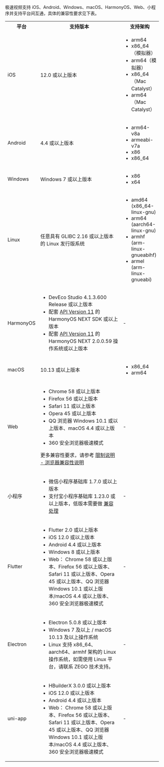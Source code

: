 极速视频支持 iOS、Android、Windows、macOS、HarmonyOS、Web、小程序并支持平台间互通，具体的兼容性要求见下表。
<table>
  <colgroup>
    <col width="20%">
    <col width="57%">
    <col width="23%">
  </colgroup>
<tbody><tr>
<th>平台</th>
<th>支持版本</th>
<th>支持架构</th>
</tr>
<tr>
<td>iOS</td>
<td>12.0 或以上版本</td>
<td><ul><li>arm64</li><li>x86_64（模拟器）</li><li>arm64（模拟器）</li><li>x86_64（Mac Catalyst）</li><li>arm64（Mac Catalyst）</li></ul></td>
</tr>
<tr>
<td>Android</td>
<td>4.4 或以上版本</td>
<td><ul><li>arm64-v8a</li><li>armeabi-v7a</li><li>x86</li><li>x86_64</li></ul></td>
</tr>
<tr>
<td>Windows</td>
<td>Windows 7 或以上版本</td>
<td><ul><li>x86</li><li>x64</li></ul></td>
</tr>
<tr>
<td>Linux</td>
<td>任意具有 GLIBC 2.16 或以上版本的 Linux 发行版系统</td>
<td><ul><li>amd64 (x86_64-linux-gnu)</li><li>arm64 (aarch64-linux-gnu)</li><li> armhf (arm-linux-gnueabihf)</li><li>armel (arm-linux-gnueabi)</li></ul></td>
</tr>
<tr>
<td>HarmonyOS</td>
<td><ul><li>DevEco Studio 4.1.3.600 Release 或以上版本</li><li>配套 <a href="https://developer.harmonyos.com/cn/docs/documentation/doc-references-V2/syscap-0000001580345394-V2?catalogVersion=V2" target="blank">API Version 11</a> 的 HarmonyOS NEXT SDK 或以上版本</li><li>配套 <a href="https://developer.harmonyos.com/cn/docs/documentation/doc-references-V2/syscap-0000001580345394-V2?catalogVersion=V2" target="blank">API Version 11</a> 的 HarmonyOS NEXT 2.0.0.59 操作系统或以上版本</li></ul></td>
<td>-</td>
</tr>
<tr>
<td>macOS</td>
<td>10.13 或以上版本</td>
<td><ul><li>x86_64</li><li>arm64</li></ul></td>
</tr>
<tr>
<td>Web</td>
<td><ul><li>Chrome 58 或以上版本</li><li>Firefox 56 或以上版本</li><li>Safari 11 或以上版本</li><li>Opera 45 或以上版本</li><li>QQ 浏览器 Windows 10.1 或以上版本、macOS 4.4 或以上版本</li><li>360 安全浏览器极速模式</li></ul><p>更多兼容性要求，请参考 <a target="_blank" href="12047">限制说明 - 浏览器兼容性说明</a></p></td>
<td>-</td>
</tr>
<tr>
<td>小程序</td>
<td><ul><li>微信小程序基础库 1.7.0 或以上版本</li><li>支付宝小程序基础库 1.23.0 或以上版本，低版本需要做 <a target="_blank" href="https://opendocs.alipay.com/mini/framework/compatibility">兼容处理</a></li></ul></td>
<td>-</td>
</tr>
<tr>
<td>Flutter</td>
<td><ul>
<li>Flutter 2.0 或以上版本</li>
<li>iOS 12.0 或以上版本</li>
<li>Android 4.4 或以上版本
</li><li>Windows 8 或以上版本</li>
<li>Web： Chrome 58 或以上版本、Firefox 56 或以上版本、Safari 11 或以上版本、Opera 45 或以上版本、QQ 浏览器 Windows 10.1 或以上版本/macOS 4.4 或以上版本、360 安全浏览器极速模式</li></ul></td>
<td>-</td>
</tr>
<tr>
<td>Electron</td>
<td><ul><li>Electron 5.0.8 或以上版本</li><li>Windows 7 及以上 / macOS 10.13 及以上操作系统</li><li>Linux 支持 x86_64、aarch64、armhf 架构的 Linux 操作系统，如需使用 Linux 平台，请联系 ZEGO 技术支持。</li></ul></td>
<td>-</td>
</tr>
<tr>
<td>uni-app</td>
<td><ul><li>HBuilderX 3.0.0 或以上版本</li><li>iOS 12.0 或以上版本</li><li>Android 4.4 或以上版本</li><li>Web： Chrome 58 或以上版本、Firefox 56 或以上版本、Safari 11 或以上版本、Opera 45 或以上版本、QQ 浏览器 Windows 10.1 或以上版本/macOS 4.4 或以上版本、360 安全浏览器极速模式</li></ul></td>
<td>-</td>
</tr>
</tbody></table>





















